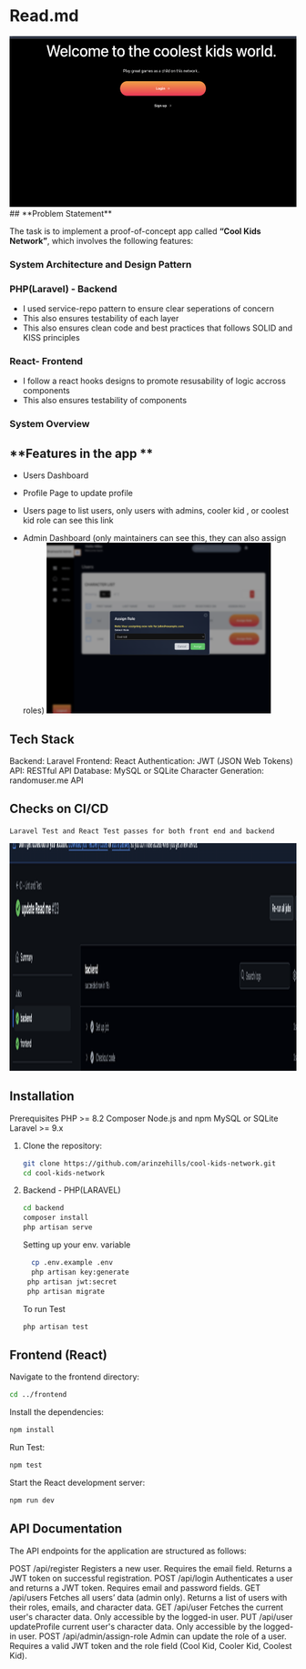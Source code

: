 # **Read.md**

 <img src="./screenshots/banner.png" alt="Login Screen" height="300">
## **Problem Statement**

The task is to implement a proof-of-concept app called **“Cool Kids Network”**, which involves the following features:

### **System Architecture and Design Pattern**

### PHP(Laravel) - Backend

- I used service-repo pattern to ensure clear seperations of concern
- This also ensures testability of each layer
- This also ensures clean code and best practices that follows SOLID and KISS principles

### React- Frontend

- I follow a react hooks designs to promote resusability of logic accross components
- This also ensures testability of components

### **System Overview**

## **Features in the app **

- Users Dashboard
- Profile Page to update profile
- Users page to list users, only users with admins, cooler kid , or coolest kid role can see this link

- Admin Dashboard (only maintainers can see this, they can also assign roles)
  <img src="./screenshots/assignrole.png" alt="Login Screen" height="300">

## Tech Stack

Backend: Laravel
Frontend: React
Authentication: JWT (JSON Web Tokens)
API: RESTful API
Database: MySQL or SQLite
Character Generation: randomuser.me API

## Checks on CI/CD

    Laravel Test and React Test passes for both front end and backend

  <img src="./screenshots/linttest.png" alt="Login Screen" height="400">

## Installation

Prerequisites
PHP >= 8.2
Composer
Node.js and npm
MySQL or SQLite
Laravel >= 9.x

1. Clone the repository:

   ```bash
   git clone https://github.com/arinzehills/cool-kids-network.git
   cd cool-kids-network
   ```

2. Backend - PHP(LARAVEL)

   ```bash
   cd backend
   composer install
   php artisan serve
   ```

   Setting up your env. variable

   ```bash
     cp .env.example .env
     php artisan key:generate
    php artisan jwt:secret
    php artisan migrate
   ```

   To run Test

   ```bash
   php artisan test
   ```

## Frontend (React)

Navigate to the frontend directory:

```bash
cd ../frontend
```

Install the dependencies:

```bash
npm install
```

Run Test:

```bash
npm test
```

Start the React development server:

```bash
npm run dev
```

## API Documentation

The API endpoints for the application are structured as follows:

POST /api/register
Registers a new user.
Requires the email field.
Returns a JWT token on successful registration.
POST /api/login
Authenticates a user and returns a JWT token.
Requires email and password fields.
GET /api/users
Fetches all users’ data (admin only).
Returns a list of users with their roles, emails, and character data.
GET /api/user
Fetches the current user's character data.
Only accessible by the logged-in user.
PUT /api/user
updateProfile current user's character data.
Only accessible by the logged-in user.
POST /api/admin/assign-role
Admin can update the role of a user.
Requires a valid JWT token and the role field (Cool Kid, Cooler Kid, Coolest Kid).
